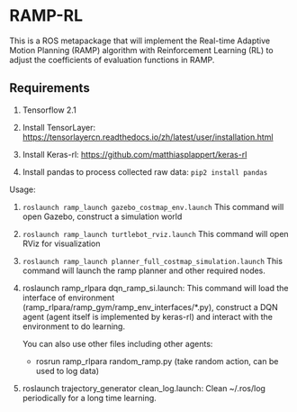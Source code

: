 RAMP-RL
====

This is a ROS metapackage that will implement the Real-time Adaptive Motion Planning (RAMP) algorithm with Reinforcement Learning (RL) to adjust the coefficients of evaluation functions in RAMP.

## Requirements 
1. Tensorflow 2.1

2. Install TensorLayer: https://tensorlayercn.readthedocs.io/zh/latest/user/installation.html

3. Install Keras-rl: https://github.com/matthiasplappert/keras-rl

4. Install pandas to process collected raw data: `pip2 install pandas`

Usage:

1. `roslaunch ramp_launch gazebo_costmap_env.launch`
    This command will open Gazebo, construct a simulation world

2. `roslaunch ramp_launch turtlebot_rviz.launch`
    This command will open RViz for visualization

3. `roslaunch ramp_launch planner_full_costmap_simulation.launch`
    This command will launch the ramp planner and other required nodes.
   
<!--- 4. rosrun ramp_rlpara actual_env_simulation.py:
    This command will open ramp_planner and other necessary nodes. Until here, the whole simulation environment for a RL agent is ready and is waiting for the agent to take action. This file will also log data during the interaction between agent and the simulation environment, which may be used again to do learning (off-line, without simulation world or real world, the .bag files can be seen as environment). --->
   
4. roslaunch ramp_rlpara dqn_ramp_si.launch:
    This command will load the interface of environment (ramp_rlpara/ramp_gym/ramp_env_interfaces/*.py), construct a DQN agent (agent itself is implemented by keras-rl) and interact with the environment to do learning.
    
    You can also use other files including other agents:
    
    - rosrun ramp_rlpara random_ramp.py (take random action, can be used to log data)

6. roslaunch trajectory_generator clean_log.launch:
    Clean ~/.ros/log periodically for a long time learning.
